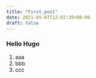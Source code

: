 ```yaml
---
title: "First_post"
date: 2021-05-07T12:02:39+08:00
draft: false
---
```


### Hello Hugo

 1. aaa
 1. bbb
 1. ccc